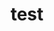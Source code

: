 ---
layout: profile
title : test
Name: Emeka
University: University of Lagos
City: Weymouth
Country: United States
Bio: Hi, I'm Emeka. A passionate web developer.
Favourite-Programming-Languages: Python, Javascript
Interests-Outside-Of-Tech: Dance, I write.
GitHub: https://gitHub.com/Chukwuemeka-Mba
LinkedIn: emeka-mba
Twitter: N/A
Image: emeka.JPG
Resume: https://drive.google.com/open?id=1b7xob_HcVxQn2zsz9HObxoQpuUlMsz1Z
---